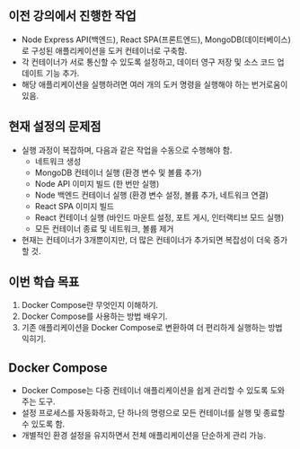## 이전 강의에서 진행한 작업
- Node Express API(백엔드), React SPA(프론트엔드), MongoDB(데이터베이스)로 구성된 애플리케이션을 도커 컨테이너로 구축함.
- 각 컨테이너가 서로 통신할 수 있도록 설정하고, 데이터 영구 저장 및 소스 코드 업데이트 기능 추가.
- 해당 애플리케이션을 실행하려면 여러 개의 도커 명령을 실행해야 하는 번거로움이 있음.

## 현재 설정의 문제점
- 실행 과정이 복잡하며, 다음과 같은 작업을 수동으로 수행해야 함.
  - 네트워크 생성
  - MongoDB 컨테이너 실행 (환경 변수 및 볼륨 추가)
  - Node API 이미지 빌드 (한 번만 실행)
  - Node 백엔드 컨테이너 실행 (환경 변수 설정, 볼륨 추가, 네트워크 연결)
  - React SPA 이미지 빌드
  - React 컨테이너 실행 (바인드 마운트 설정, 포트 게시, 인터랙티브 모드 실행)
  - 모든 컨테이너 종료 및 네트워크, 볼륨 제거
- 현재는 컨테이너가 3개뿐이지만, 더 많은 컨테이너가 추가되면 복잡성이 더욱 증가할 것.

## 이번 학습 목표
1. Docker Compose란 무엇인지 이해하기.
2. Docker Compose를 사용하는 방법 배우기.
3. 기존 애플리케이션을 Docker Compose로 변환하여 더 편리하게 실행하는 방법 익히기.

## Docker Compose
- Docker Compose는 다중 컨테이너 애플리케이션을 쉽게 관리할 수 있도록 도와주는 도구.
- 설정 프로세스를 자동화하고, 단 하나의 명령으로 모든 컨테이너를 실행 및 종료할 수 있도록 함.
- 개별적인 환경 설정을 유지하면서 전체 애플리케이션을 단순하게 관리 가능.